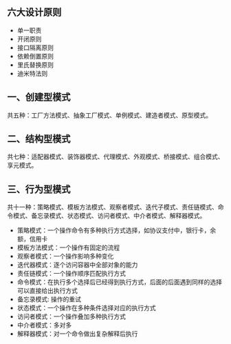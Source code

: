 ## 六大设计原则
* 单一职责
* 开闭原则
* 接口隔离原则
* 依赖倒置原则
* 里氏替换原则
* 迪米特法则

## 一、创建型模式
共五种：工厂方法模式、抽象工厂模式、单例模式、建造者模式、原型模式。
## 二、结构型模式
共七种：适配器模式、装饰器模式、代理模式、外观模式、桥接模式、组合模式、享元模式。
## 三、行为型模式
共十一种：策略模式、模板方法模式、观察者模式、迭代子模式、责任链模式、命令模式、备忘录模式、状态模式、访问者模式、中介者模式、解释器模式。


* 策略模式：一个操作命令有多种执行方式选择，如协议支付中，银行卡，余额，信用卡
* 模板方法模式：一个操作有固定的流程
* 观察者模式：一个操作影响多种变化
* 迭代器模式：逐个访问容器中全部对象的能力
* 责任链模式：一个操作顺序匹配执行方式
* 命令模式：在执行多个选择后已经得到执行方式，后面的后面遇到同样的选择可以直接给出执行方式
* 备忘录模式: 操作的重试
* 状态模式：一个操作在多种条件选择对应的执行方式
* 访问者模式：一个操作叠加多种执行方式
* 中介者模式：多对多
* 解释器模式：对一个命令做出复杂解释后执行
